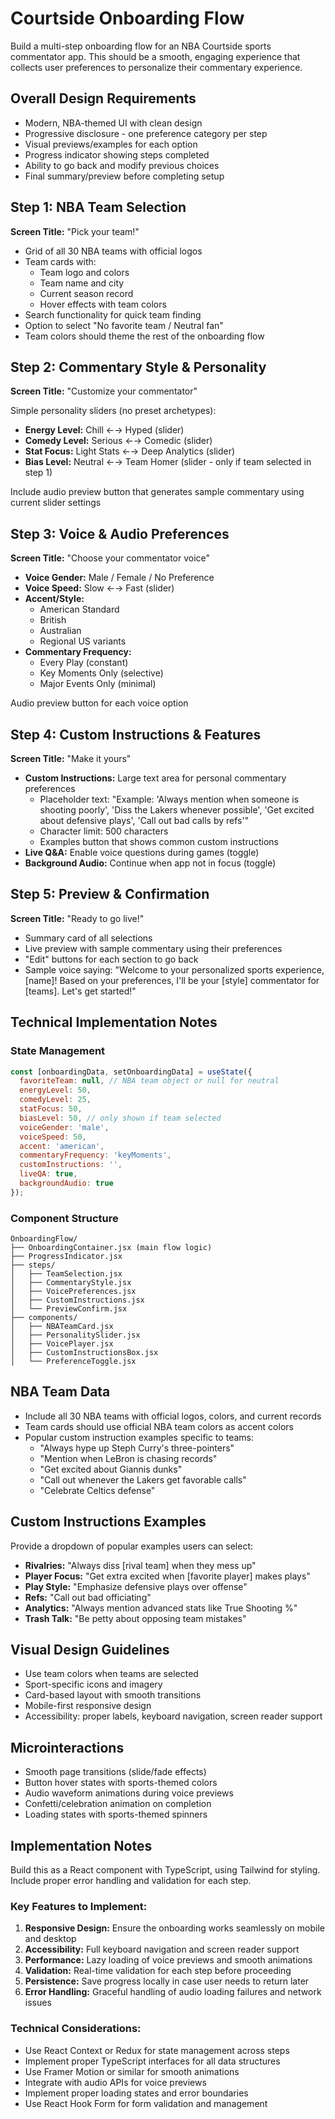 # Courtside Onboarding Flow

Build a multi-step onboarding flow for an NBA Courtside sports commentator app. This should be a smooth, engaging experience that collects user preferences to personalize their commentary experience.

## Overall Design Requirements

- Modern, NBA-themed UI with clean design
- Progressive disclosure - one preference category per step
- Visual previews/examples for each option
- Progress indicator showing steps completed
- Ability to go back and modify previous choices
- Final summary/preview before completing setup

## Step 1: NBA Team Selection

**Screen Title:** "Pick your team!"

- Grid of all 30 NBA teams with official logos
- Team cards with:
  - Team logo and colors
  - Team name and city
  - Current season record
  - Hover effects with team colors
- Search functionality for quick team finding
- Option to select "No favorite team / Neutral fan"
- Team colors should theme the rest of the onboarding flow

## Step 2: Commentary Style & Personality

**Screen Title:** "Customize your commentator"

Simple personality sliders (no preset archetypes):

- **Energy Level:** Chill ←→ Hyped (slider)
- **Comedy Level:** Serious ←→ Comedic (slider)
- **Stat Focus:** Light Stats ←→ Deep Analytics (slider)
- **Bias Level:** Neutral ←→ Team Homer (slider - only if team selected in step 1)

Include audio preview button that generates sample commentary using current slider settings

## Step 3: Voice & Audio Preferences

**Screen Title:** "Choose your commentator voice"

- **Voice Gender:** Male / Female / No Preference
- **Voice Speed:** Slow ←→ Fast (slider)
- **Accent/Style:**
  - American Standard
  - British
  - Australian
  - Regional US variants
- **Commentary Frequency:**
  - Every Play (constant)
  - Key Moments Only (selective)
  - Major Events Only (minimal)

Audio preview button for each voice option

## Step 4: Custom Instructions & Features

**Screen Title:** "Make it yours"

- **Custom Instructions:** Large text area for personal commentary preferences
  - Placeholder text: "Example: 'Always mention when someone is shooting poorly', 'Diss the Lakers whenever possible', 'Get excited about defensive plays', 'Call out bad calls by refs'"
  - Character limit: 500 characters
  - Examples button that shows common custom instructions
- **Live Q&A:** Enable voice questions during games (toggle)
- **Background Audio:** Continue when app not in focus (toggle)

## Step 5: Preview & Confirmation

**Screen Title:** "Ready to go live!"

- Summary card of all selections
- Live preview with sample commentary using their preferences
- "Edit" buttons for each section to go back
- Sample voice saying: "Welcome to your personalized sports experience, [name]! Based on your preferences, I'll be your [style] commentator for [teams]. Let's get started!"

## Technical Implementation Notes

### State Management

```javascript
const [onboardingData, setOnboardingData] = useState({
  favoriteTeam: null, // NBA team object or null for neutral
  energyLevel: 50,
  comedyLevel: 25,
  statFocus: 50,
  biasLevel: 50, // only shown if team selected
  voiceGender: 'male',
  voiceSpeed: 50,
  accent: 'american',
  commentaryFrequency: 'keyMoments',
  customInstructions: '',
  liveQA: true,
  backgroundAudio: true
});
```

### Component Structure

```
OnboardingFlow/
├── OnboardingContainer.jsx (main flow logic)
├── ProgressIndicator.jsx 
├── steps/
│   ├── TeamSelection.jsx
│   ├── CommentaryStyle.jsx  
│   ├── VoicePreferences.jsx
│   ├── CustomInstructions.jsx
│   └── PreviewConfirm.jsx
├── components/
│   ├── NBATeamCard.jsx
│   ├── PersonalitySlider.jsx
│   ├── VoicePlayer.jsx
│   ├── CustomInstructionsBox.jsx
│   └── PreferenceToggle.jsx
```

## NBA Team Data

- Include all 30 NBA teams with official logos, colors, and current records
- Team cards should use official NBA team colors as accent colors
- Popular custom instruction examples specific to teams:
  - "Always hype up Steph Curry's three-pointers"
  - "Mention when LeBron is chasing records"
  - "Get excited about Giannis dunks"
  - "Call out whenever the Lakers get favorable calls"
  - "Celebrate Celtics defense"

## Custom Instructions Examples

Provide a dropdown of popular examples users can select:

- **Rivalries:** "Always diss [rival team] when they mess up"
- **Player Focus:** "Get extra excited when [favorite player] makes plays"
- **Play Style:** "Emphasize defensive plays over offense"
- **Refs:** "Call out bad officiating"
- **Analytics:** "Always mention advanced stats like True Shooting %"
- **Trash Talk:** "Be petty about opposing team mistakes"

## Visual Design Guidelines

- Use team colors when teams are selected
- Sport-specific icons and imagery
- Card-based layout with smooth transitions
- Mobile-first responsive design
- Accessibility: proper labels, keyboard navigation, screen reader support

## Microinteractions

- Smooth page transitions (slide/fade effects)
- Button hover states with sports-themed colors
- Audio waveform animations during voice previews
- Confetti/celebration animation on completion
- Loading states with sports-themed spinners

## Implementation Notes

Build this as a React component with TypeScript, using Tailwind for styling. Include proper error handling and validation for each step.

### Key Features to Implement:

1. **Responsive Design:** Ensure the onboarding works seamlessly on mobile and desktop
2. **Accessibility:** Full keyboard navigation and screen reader support
3. **Performance:** Lazy loading of voice previews and smooth animations
4. **Validation:** Real-time validation for each step before proceeding
5. **Persistence:** Save progress locally in case user needs to return later
6. **Error Handling:** Graceful handling of audio loading failures and network issues

### Technical Considerations:

- Use React Context or Redux for state management across steps
- Implement proper TypeScript interfaces for all data structures
- Use Framer Motion or similar for smooth animations
- Integrate with audio APIs for voice previews
- Implement proper loading states and error boundaries
- Use React Hook Form for form validation and management
